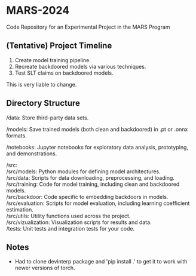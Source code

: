 # MARS-2024
Code Repository for an Experimental Project in the MARS Program

## (Tentative) Project Timeline

1. Create model training pipeline.
2. Recreate backdoored models via various techniques.
3. Test SLT claims on backdoored models.

This is very liable to change.

## Directory Structure

/data: Store third-party data sets.  

/models: Save trained models (both clean and backdoored) in .pt or .onnx formats.  

/notebooks: Jupyter notebooks for exploratory data analysis, prototyping, and demonstrations.  

/src:  
    /src/models: Python modules for defining model architectures.  
    /src/data: Scripts for data downloading, preprocessing, and loading.  
    /src/training: Code for model training, including clean and backdoored models.  
    /src/backdoor: Code specific to embedding backdoors in models.  
    /src/evaluation: Scripts for model evaluation, including learning coefficient estimation.  
    /src/utils: Utility functions used across the project.  
    /src/vizualization: Visualization scripts for results and data.  
/tests: Unit tests and integration tests for your code.  

## Notes

- Had to clone devinterp package and 'pip install .' to get it to work with newer versions of torch.